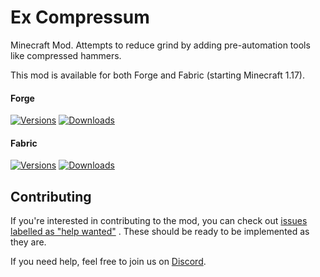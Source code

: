 # Ex Compressum

Minecraft Mod. Attempts to reduce grind by adding pre-automation tools like compressed hammers.

This mod is available for both Forge and Fabric (starting Minecraft 1.17).

#### Forge

[![Versions](http://cf.way2muchnoise.eu/versions/241967_latest.svg)](https://www.curseforge.com/minecraft/mc-mods/ex-compressum)
[![Downloads](http://cf.way2muchnoise.eu/full_241967_downloads.svg)](https://www.curseforge.com/minecraft/mc-mods/ex-compressum)

#### Fabric

[![Versions](http://cf.way2muchnoise.eu/versions/_latest.svg)](https://www.curseforge.com/minecraft/mc-mods/ex-compressum-fabric)
[![Downloads](http://cf.way2muchnoise.eu/full__downloads.svg)](https://www.curseforge.com/minecraft/mc-mods/ex-compressum-fabric)

## Contributing

If you're interested in contributing to the mod, you can check
out [issues labelled as "help wanted"](https://github.com/ModdingForBlockheads/ExCompressum/issues?q=is%3Aopen+is%3Aissue+label%3A%22help+wanted%22)
. These should be ready to be implemented as they are.

If you need help, feel free to join us on [Discord](https://discord.gg/scGAfXC).